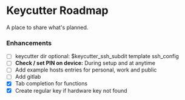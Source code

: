 # Keycutter Roadmap

A place to share what's planned.

### Enhancements

- [ ] keycutter dir optional: $keycutter_ssh_subdit template ssh_config
- [ ] **Check / set PIN on device:** During setup and at anytime
- [ ] Add example hosts entries for personal, work and public
- [ ] Add gitlab
- [x] Tab completion for functions
- [x] Create regular key if hardware key not found
